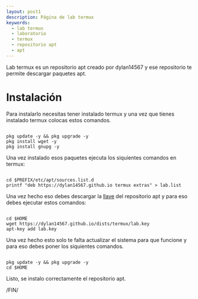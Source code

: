 ```yaml
---
layout: post1
description: Página de lab termux
keywords:
  - lab termux
  - laboratorio
  - termux
  - repositorio apt
  - apt
---
```


Lab termux es un repositorio apt creado por dylan14567 y ese repositorio te permite descargar paquetes apt.

# Instalación

Para instalarlo necesitas tener instalado termux y una vez que tienes instalado termux colocas estos comandos.

```shell

pkg update -y && pkg upgrade -y
pkg install wget -y
pkg install gnupg -y

```

Una vez instalado esos paquetes ejecuta los siquientes comandos en termux:

```shell

cd $PREFIX/etc/apt/sources.list.d
printf "deb https://dylan14567.github.io termux extras" > lab.list

```

Una vez hecho eso debes descargar la [llave](https://dylan14567.github.io/dists/termux/lab.key) del repositorio apt y para eso debes ejecutar estos comandos:

```shell

cd $HOME
wget https://dylan14567.github.io/dists/termux/lab.key
apt-key add lab.key

```

Una vez hecho esto solo te falta actualizar el sistema para que funcione y para eso debes poner los siquientes comandos.

```shell

pkg update -y && pkg upgrade -y
cd $HOME

```

Listo, se instalo correctamente el repositorio apt.

/FIN/

